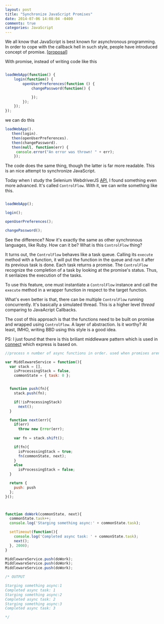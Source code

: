 ```yaml
---
layout: post
title: "Synchronize JavaScript Promises"
date: 2014-07-06 14:08:04 -0400
comments: true
categories: JavaScript
---
```


We all know that JavaScript is best known for asynchronous programming. In order to cope with the callback hell in such style, people have introduced concept of promise. [[proposal](https://groups.google.com/forum/#!topic/commonjs/6T9z75fohDk)]

With promise, instead of writing code like this

``` javascript

loadWebApp(function() {
    login(function() {
        openUserPreferences(function () {
            changePassword(function() {

            });
        });
    });
});

````

we can do this

``` javascript
loadWebApp().
   then(login).
   then(openUserPreferences).
   then(changePassword).
   then(null, function(err) {
     console.error("An error was thrown! " + err);
    });
```

The code does the same thing, though the latter is far more readable. This is an nice attempt to synchronize JavaScript. 

Today when I study the Selenium WebdriverJS [API](https://code.google.com/p/selenium/wiki/WebDriverJs#Understanding_the_API), I found something even more advanced. It's called `ControlFlow`. With it, we can write something like this.

``` javascript

loadWebApp();

login();

openUserPreferences();

changePassword();

``` 

See the difference? Now it's exactly the same as other synchronous languages, like Ruby. How can it be? What is this `ControlFlow` thing? 

It turns out, the `ControlFlow` behaves like a task queue. Calling its `execute` method with a function, it will put the function in the queue and run it after its previous task is done. Each task returns a promise. The `ControlFlow` recognize the completion of a task by looking at the promise's status. Thus, it serilaizes the execution of the tasks.

To use this feature, one must instantiate a `ControlFlow` instance and call the `execute` method in a wrapper function in respect to the target function. 

What's even better is that, there can be multiple `ControlFlow` running concurrently. It's basically a simulated thread. This is a higher level *thread* comparing to JavaAcript Callbacks.

The cost of this approach is that the functions need to be built on promise and wrapped using `ControlFlow`. A layer of abstraction. Is it worthy? At least, IMHO, writing BBD using this style is a good idea.  


PS: I just found that there is this briliant middleware pattern which is used in [connect](https://github.com/senchalabs/connect/blob/master/lib/proto.js#L82) which express is based on. 

``` javascript
//process n number of async functions in order. used when promises aren't viable e.g. cross file or service calls.

var MiddlewareService = function(){
  var stack = [],
    isProcessingStack = false,
    commonState = { task: 0 };


  function push(fn){
    stack.push(fn);

    if(!isProcessingStack)
      next();
  }

  function next(err){
    if(err)
      throw new Error(err);
    
    var fn = stack.shift();

    if(fn){
      isProcessingStack = true;
      fn(commonState, next);
    }
    else
      isProcessingStack = false;
  }

  return {
    push: push
  };
}();



function doWork(commonState, next){
  commonState.task++;
  console.log('Starging something async:' + commonState.task);

  setTimeout(function(){
    console.log('Completed async task: ' + commonState.task);
    next();
  }, 2000);  
}

MiddlewareService.push(doWork);
MiddlewareService.push(doWork);
MiddlewareService.push(doWork);

/* OUTPUT

Starging something async:1
Completed async task: 1
Starging something async:2
Completed async task: 2
Starging something async:3
Completed async task: 3

*/
```
